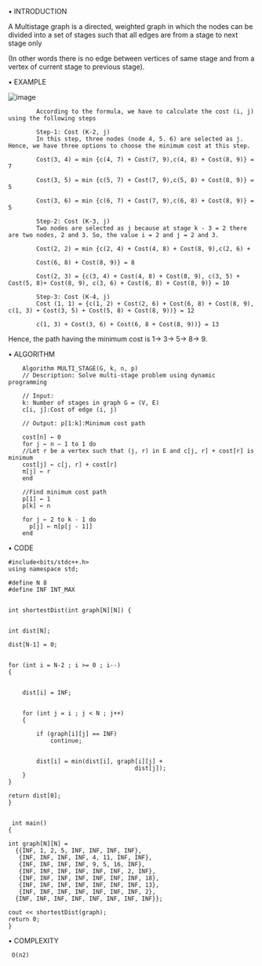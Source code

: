  • INTRODUCTION
 
 A Multistage graph is a directed, weighted graph in which the nodes can be divided into a set of stages such that all edges are from a stage to next stage only 
 
 (In other words there is no edge between vertices of same stage and from a vertex of current stage to previous stage).
 
 • EXAMPLE
 
![image](https://user-images.githubusercontent.com/59620280/214791805-2f2609e3-ce72-457f-98e9-f4fcd21db03a.png)

            According to the formula, we have to calculate the cost (i, j) using the following steps

            Step-1: Cost (K-2, j)
            In this step, three nodes (node 4, 5. 6) are selected as j. Hence, we have three options to choose the minimum cost at this step.

            Cost(3, 4) = min {c(4, 7) + Cost(7, 9),c(4, 8) + Cost(8, 9)} = 7

            Cost(3, 5) = min {c(5, 7) + Cost(7, 9),c(5, 8) + Cost(8, 9)} = 5

            Cost(3, 6) = min {c(6, 7) + Cost(7, 9),c(6, 8) + Cost(8, 9)} = 5

            Step-2: Cost (K-3, j)
            Two nodes are selected as j because at stage k - 3 = 2 there are two nodes, 2 and 3. So, the value i = 2 and j = 2 and 3.

            Cost(2, 2) = min {c(2, 4) + Cost(4, 8) + Cost(8, 9),c(2, 6) +

            Cost(6, 8) + Cost(8, 9)} = 8

            Cost(2, 3) = {c(3, 4) + Cost(4, 8) + Cost(8, 9), c(3, 5) + Cost(5, 8)+ Cost(8, 9), c(3, 6) + Cost(6, 8) + Cost(8, 9)} = 10

            Step-3: Cost (K-4, j)
            Cost (1, 1) = {c(1, 2) + Cost(2, 6) + Cost(6, 8) + Cost(8, 9), c(1, 3) + Cost(3, 5) + Cost(5, 8) + Cost(8, 9))} = 12

            c(1, 3) + Cost(3, 6) + Cost(6, 8 + Cost(8, 9))} = 13

Hence, the path having the minimum cost is 1→ 3→ 5→ 8→ 9.

• ALGORITHM

        Algorithm MULTI_STAGE(G, k, n, p)
        // Description: Solve multi-stage problem using dynamic programming

        // Input:
        k: Number of stages in graph G = (V, E)
        c[i, j]:Cost of edge (i, j)

        // Output: p[1:k]:Minimum cost path

        cost[n] ← 0
        for j ← n – 1 to 1 do
        //Let r be a vertex such that (j, r) in E and c[j, r] + cost[r] is minimum
        cost[j] ← c[j, r] + cost[r]
        π[j] ← r
        end

        //Find minimum cost path
        p[1] ← 1
        p[k] ← n

        for j ← 2 to k - 1 do
          p[j] ← π[p[j - 1]]
        end
        
• CODE

    #include<bits/stdc++.h>
    using namespace std;
 
    #define N 8
    #define INF INT_MAX
 

    int shortestDist(int graph[N][N]) {
 
    
    int dist[N];
 
    dist[N-1] = 0;
 
    
    for (int i = N-2 ; i >= 0 ; i--)
    {
 
        
        dist[i] = INF;
 
        
        for (int j = i ; j < N ; j++)
        {
            
            if (graph[i][j] == INF)
                continue;
 
            
            dist[i] = min(dist[i], graph[i][j] +
                                        dist[j]);
        }
    }
 
    return dist[0];
    }
 
     
     int main()
    {
    
    int graph[N][N] =
      {{INF, 1, 2, 5, INF, INF, INF, INF},
       {INF, INF, INF, INF, 4, 11, INF, INF},
       {INF, INF, INF, INF, 9, 5, 16, INF},
       {INF, INF, INF, INF, INF, INF, 2, INF},
       {INF, INF, INF, INF, INF, INF, INF, 18},
       {INF, INF, INF, INF, INF, INF, INF, 13},
       {INF, INF, INF, INF, INF, INF, INF, 2},
      {INF, INF, INF, INF, INF, INF, INF, INF}};
 
    cout << shortestDist(graph);
    return 0;
    }
    
• COMPLEXITY

     O(n2)
